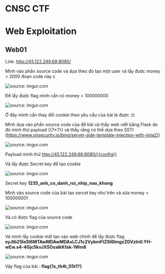 # CNSC CTF

# Web Exploitation 

  ## Web01
   Link: http://45.122.249.68:8080/
   
   Mình vào phần source code và dựa theo đó tạo một user và lấy được money = 2000 đoạn code này c
   
   <img src="https://imgur.com/idgQiXI.png" title="source: imgur.com" />
   
   Để lấy được flag mình cần có money > 100000000
   
   <img src="https://imgur.com/zoV2y6B.png" title="source: imgur.com" />
   
   Ở đây mình cần thay đổi cookie theo yêu cầu của bài là được :)) 
   
   Mình dựa vào phần source code của đề bài và thấy web viết bằng Flask do đó mình thử payload {{7*7}} và thấy rằng có thể dựa theo SSTI (https://www.onsecurity.io/blog/server-side-template-injection-with-jinja2/)
   
   <img src="https://imgur.com/SBaeOyT.png" title="source: imgur.com" />

   Payload mình thử http://45.122.249.68:8080/{{config}}

   Và lấy được Secret key để tạo cookie 
   
   <img src="https://imgur.com/Wi6RtZr.png" title="source: imgur.com" />

   Secret key **1235_anh_co_danh_roi_nhip_nao_khong**
   
   Mình vào source code của bài tạo sercet key như trên và sửa money = 100000001
   
   <img src="https://imgur.com/LhBbXtu.png" title="source: imgur.com" />

   Và có được flag của source code 
   
   <img src="https://imgur.com/X5X3gs5.png" title="source: imgur.com" />
   
   Và mình lấy cookie mới tạo vào web chính để lấy được flag **eyJtb25leSI6MTAwMDAwMDAxLCJ1c2VybmFtZSI6ImgzZGVzIn0.YH-wEw.s4-4Gjc5kvJXSOxalkKfak-1Wm8**
   
   <img src="https://imgur.com/rVMPz3D.png" title="source: imgur.com" />
   
   Vậy flag của bài : **flag{1s_th4t_55t1?}**
